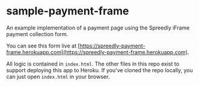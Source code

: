 # sample-payment-frame

An example implementation of a payment page using the Spreedly iFrame payment collection form.

You can see this form live at [https://spreedly-payment-frame.herokuapp.com](https://spreedly-payment-frame.herokuapp.com).

All logic is contained in `index.html`. The other files in this repo
exist to support deploying this app to Heroku. If you've cloned the
repo locally, you can just open `index.html` in your browser.
